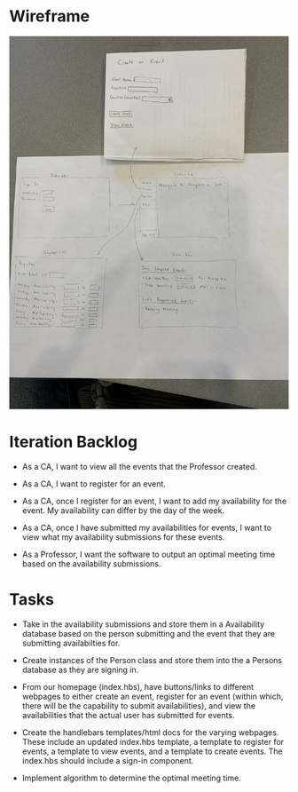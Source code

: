 


# Wireframe 

<img src="/docs/Iteration2Wireframe.jpeg" />




# Iteration Backlog

- As a CA, I want to view all the events that the Professor created.

- As a CA, I want to register for an event.

- As a CA, once I register for an event, I want to add my availability for the event. My availability can differ by the day of the week. 

- As a CA, once I have submitted my availabilities for events, I want to view what my availability submissions for these events.

- As a Professor, I want the software to output an optimal meeting time based on the availability submissions.

# Tasks

- Take in the availability submissions and store them in a Availability database based on the person submitting and the event that they are submitting availabilties for. 

- Create instances of the Person class and store them into the a Persons database as they are signing in.

- From our homepage (index.hbs), have buttons/links to different webpages to either create an event, register for an event (within which, there will be the capability to submit availabilities), and view the availabilities that the actual user has submitted for events.

- Create the handlebars templates/html docs for the varying webpages. These include an updated index.hbs template, a template to register for events, a template to view events, and a template to create events. The index.hbs should include a sign-in component.

- Implement algorithm to determine the optimal meeting time. 


